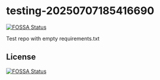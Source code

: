 # testing-20250707185416690
[![FOSSA Status](https://app.fossa.com/api/projects/git%2Bgithub.com%2Fkirogum%2Ftesting-20250707185416690.svg?type=shield)](https://app.fossa.com/projects/git%2Bgithub.com%2Fkirogum%2Ftesting-20250707185416690?ref=badge_shield)

Test repo with empty requirements.txt


## License
[![FOSSA Status](https://app.fossa.com/api/projects/git%2Bgithub.com%2Fkirogum%2Ftesting-20250707185416690.svg?type=large)](https://app.fossa.com/projects/git%2Bgithub.com%2Fkirogum%2Ftesting-20250707185416690?ref=badge_large)